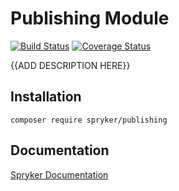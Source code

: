 # Publishing Module
[![Build Status](https://travis-ci.org/spryker/publishing.svg)](https://travis-ci.org/spryker/publishing)
[![Coverage Status](https://coveralls.io/repos/github/spryker/publishing/badge.svg)](https://coveralls.io/github/spryker/publishing)

{{ADD DESCRIPTION HERE}}

## Installation

```
composer require spryker/publishing
```

## Documentation

[Spryker Documentation](https://documentation.spryker.com/module_guide/overview.htm)
